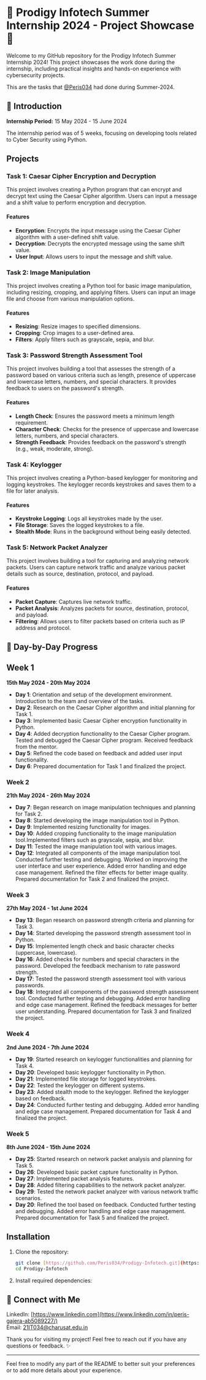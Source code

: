 # 🌟 Prodigy Infotech Summer Internship 2024 - Project Showcase 🌟

Welcome to my GitHub repository for the Prodigy Infotech Summer Internship 2024! This project showcases the work done during the internship, including practical insights and hands-on experience with cybersecurity projects.

This are the tasks that [@Peris034](https://github.com/Peris034/) had done during Summer-2024.

## 🚀 Introduction

**Internship Period:** 15 May 2024 - 15 June 2024  

The internship period was of 5 weeks, focusing on developing tools related to Cyber Security using Python.

## Projects

### Task 1: Caesar Cipher Encryption and Decryption

This project involves creating a Python program that can encrypt and decrypt text using the Caesar Cipher algorithm. Users can input a message and a shift value to perform encryption and decryption.

#### Features
- **Encryption**: Encrypts the input message using the Caesar Cipher algorithm with a user-defined shift value.
- **Decryption**: Decrypts the encrypted message using the same shift value.
- **User Input**: Allows users to input the message and shift value.

### **Task 2: Image Manipulation**

This project involves creating a Python tool for basic image manipulation, including resizing, cropping, and applying filters. Users can input an image file and choose from various manipulation options.

#### **Features**
- **Resizing**: Resize images to specified dimensions.
- **Cropping**: Crop images to a user-defined area.
- **Filters**: Apply filters such as grayscale, sepia, and blur.

### **Task 3: Password Strength Assessment Tool**

This project involves building a tool that assesses the strength of a password based on various criteria such as length, presence of uppercase and lowercase letters, numbers, and special characters. It provides feedback to users on the password's strength.

#### **Features**
- **Length Check**: Ensures the password meets a minimum length requirement.
- **Character Check**: Checks for the presence of uppercase and lowercase letters, numbers, and special characters.
- **Strength Feedback**: Provides feedback on the password's strength (e.g., weak, moderate, strong).

### **Task 4: Keylogger**

This project involves creating a Python-based keylogger for monitoring and logging keystrokes. The keylogger records keystrokes and saves them to a file for later analysis.

#### **Features**
- **Keystroke Logging**: Logs all keystrokes made by the user.
- **File Storage**: Saves the logged keystrokes to a file.
- **Stealth Mode**: Runs in the background without being easily detected.

### **Task 5: Network Packet Analyzer**

This project involves building a tool for capturing and analyzing network packets. Users can capture network traffic and analyze various packet details such as source, destination, protocol, and payload.

#### **Features**
- **Packet Capture**: Captures live network traffic.
- **Packet Analysis**: Analyzes packets for source, destination, protocol, and payload.
- **Filtering**: Allows users to filter packets based on criteria such as IP address and protocol.


## 📝 Day-by-Day Progress

## **Week 1**
**15th May 2024 - 20th May 2024**

- **Day 1**: Orientation and setup of the development environment. Introduction to the team and overview of the tasks.
- **Day 2**: Research on the Caesar Cipher algorithm and initial planning for Task 1.
- **Day 3**: Implemented basic Caesar Cipher encryption functionality in Python.
- **Day 4**: Added decryption functionality to the Caesar Cipher program. Tested and debugged the Caesar Cipher program. Received feedback from the mentor.
- **Day 5**: Refined the code based on feedback and added user input functionality.
- **Day 6**: Prepared documentation for Task 1 and finalized the project.

### **Week 2**
**21th May 2024 - 26th May 2024**

- **Day 7**: Began research on image manipulation techniques and planning for Task 2.
- **Day 8**: Started developing the image manipulation tool in Python.
- **Day 9**: Implemented resizing functionality for images.
- **Day 10**: Added cropping functionality to the image manipulation tool.Implemented filters such as grayscale, sepia, and blur.
- **Day 11**: Tested the image manipulation tool with various images.
- **Day 12**: Integrated all components of the image manipulation tool. Conducted further testing and debugging. Worked on improving the user interface and user experience. Added error handling and edge case management. Refined the filter effects for better image quality. Prepared documentation for Task 2 and finalized the project.

### **Week 3**
**27th May 2024 - 1st June 2024**

- **Day 13**: Began research on password strength criteria and planning for Task 3.
- **Day 14**: Started developing the password strength assessment tool in Python.
- **Day 15**: Implemented length check and basic character checks (uppercase, lowercase).
- **Day 16**: Added checks for numbers and special characters in the password. Developed the feedback mechanism to rate password strength.
- **Day 17**: Tested the password strength assessment tool with various passwords.
- **Day 18**: Integrated all components of the password strength assessment tool. Conducted further testing and debugging. Added error handling and edge case management. Refined the feedback messages for better user understanding. Prepared documentation for Task 3 and finalized the project.

### **Week 4**
**2nd June 2024 - 7th June 2024**

- **Day 19**: Started research on keylogger functionalities and planning for Task 4.
- **Day 20**: Developed basic keylogger functionality in Python.
- **Day 21**: Implemented file storage for logged keystrokes.
- **Day 22**: Tested the keylogger on different systems.
- **Day 23**: Added stealth mode to the keylogger. Refined the keylogger based on feedback.
- **Day 24**: Conducted further testing and debugging. Added error handling and edge case management. Prepared documentation for Task 4 and finalized the project.

### **Week 5**
**8th June 2024 - 15th June 2024**

- **Day 25**: Started research on network packet analysis and planning for Task 5.
- **Day 26**: Developed basic packet capture functionality in Python.
- **Day 27**: Implemented packet analysis features.
- **Day 28**: Added filtering capabilities to the network packet analyzer.
- **Day 29**: Tested the network packet analyzer with various network traffic scenarios.
- **Day 20**: Refined the tool based on feedback. Conducted further testing and debugging. Added error handling and edge case management. Prepared documentation for Task 5 and finalized the project.


## Installation

1. Clone the repository:
   ```bash
   git clone [https://github.com/Peris034/Prodigy-Infotech.git](https://github.com/Peris034/Prodigy-InfoTech)
   cd Prodigy-Infotech
   ```

2. Install required dependencies:

## 🤝 Connect with Me

LinkedIn: [https://www.linkedin.com](https://www.linkedin.com/in/peris-gajera-ab5089227/)  
Email: [21IT034@charusat.edu.in](mailto:21IT034@charusat.edu.in)

Thank you for visiting my project! Feel free to reach out if you have any questions or feedback. ✨

---

Feel free to modify any part of the README to better suit your preferences or to add more details about your experience.


